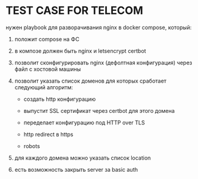 # TEST CASE FOR TELECOM
нужен playbook для разворачивания nginx в docker compose, который:
1. положит compose на ФС
2. в композе должен быть nginx и letsencrypt certbot
3. позволит сконфигурировать nginx (дефолтная конфигурация) через файл с хостовой машины
4. позволит указать список доменов для которых сработает следующий алгоритм:

   - создать http конфигурацию
   
   - выпустит SSL сертификат через certbot для этого домена
   
   - переделает конфигурацию под HTTP over TLS
   
   - http redirect в https
   
   - robots
   
6. для каждого домена можно указать список location
7. есть возможность закрыть server за basic auth
